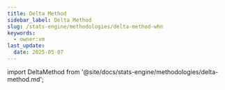 ```yaml
---
title: Delta Method
sidebar_label: Delta Method
slug: /stats-engine/methodologies/delta-method-whn
keywords:
  - owner:vm
last_update:
  date: 2025-05-07
---
```


import DeltaMethod from '@site/docs/stats-engine/methodologies/delta-method.md';

<DeltaMethod />